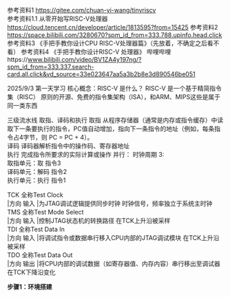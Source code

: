 参考资料1 https://gitee.com/chuan-yi-wang/tinyriscv  
参考资料1.1 从零开始写RISC-V处理器 https://cloud.tencent.cn/developer/article/1813595?from=15425
参考资料2 https://space.bilibili.com/3280670?spm_id_from=333.788.upinfo.head.click  
参考资料3 《手把手教你设计CPU  RISC-V处理器篇》（先放着，不确定之后看不看）
参考资料4 《手把手教你设计RISC-V 处理器》 哔哩哔哩https://www.bilibili.com/video/BV1ZA4y197ng/?spm_id_from=333.337.search-card.all.click&vd_source=33e023647aa5a3b2b8e3d890546be051

2025/9/3 第一天学习
核心概念：RISC-V 是什么？
RISC-V 是一个基于精简指令集（RISC） 原则的开源、免费的指令集架构（ISA），和ARM、MIPS这些是属于同一类东西

三级流水线 取指、译码和执行
取指 从程序存储器（通常是内存或指令缓存）中读取下一条要执行的指令，PC值自动增加，指向下一条指令的地址（例如，每条指令占4字节，则 PC = PC + 4）。  
译码 译码器解析指令中的操作码、寄存器地址  
执行 完成指令所要求的实际计算或操作 
并行： 
时钟周期 3:  
取指单元：取 指令3  
译码单元：解码 指令2  
执行单元：执行 指令1  


TCK	全称Test Clock  	      
|方向 输入	|为JTAG调试逻辑提供同步时钟	时钟信号，频率独立于系统主时钟  
TMS	全称Test Mode Select  
|方向 输入	|控制JTAG状态机的转换路径	在TCK上升沿被采样  
TDI	全称Test Data In  	    
|方向 输入	|将调试指令或数据串行移入CPU内部的JTAG调试模块	在TCK上升沿被采样  
TDO	全称Test Data Out  	    
|方向 输出	|将CPU内部的调试数据（如寄存器值、内存内容）串行移出至调试器	在TCK下降沿变化  

**步骤1：环境搭建**

